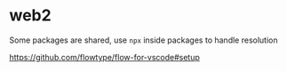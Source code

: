 # web2

Some packages are shared, use `npx` inside packages to handle resolution

https://github.com/flowtype/flow-for-vscode#setup
